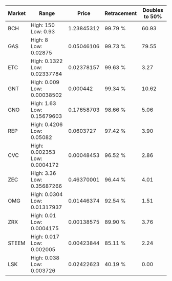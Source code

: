 | Market | Range | Price| Retracement | Doubles to 50% |
| --- | --- | --- | --- | --- |
| BCH | High: 150<br />Low: 0.93 | 1.23845312 | 99.79 % | 60.93 |
| GAS | High: 8<br />Low: 0.02875 | 0.05046106 | 99.73 % | 79.55 |
| ETC | High: 0.1322<br />Low: 0.02337784 | 0.02378157 | 99.63 % | 3.27 |
| GNT | High: 0.009<br />Low: 0.00038502 | 0.000442 | 99.34 % | 10.62 |
| GNO | High: 1.63<br />Low: 0.15679603 | 0.17658703 | 98.66 % | 5.06 |
| REP | High: 0.4206<br />Low: 0.05082 | 0.0603727 | 97.42 % | 3.90 |
| CVC | High: 0.002353<br />Low: 0.0004172 | 0.00048453 | 96.52 % | 2.86 |
| ZEC | High: 3.36<br />Low: 0.35687266 | 0.46370001 | 96.44 % | 4.01 |
| OMG | High: 0.0304<br />Low: 0.01317937 | 0.01446374 | 92.54 % | 1.51 |
| ZRX | High: 0.01<br />Low: 0.0004175 | 0.00138575 | 89.90 % | 3.76 |
| STEEM | High: 0.017<br />Low: 0.002005 | 0.00423844 | 85.11 % | 2.24 |
| LSK | High: 0.038<br />Low: 0.003726 | 0.02422623 | 40.19 % | 0.00 |
